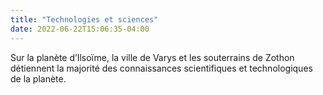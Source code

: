 ```yaml
---
title: "Technologies et sciences"
date: 2022-06-22T15:06:35-04:00
---
```


Sur la planète d’Ilsoïme, la ville de Varys et les souterrains de Zothon détiennent la majorité des connaissances scientifiques et technologiques de la planète.

